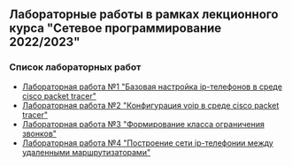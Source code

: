 ## Лабораторные работы в рамках лекционного курса "Сетевое программирование 2022/2023"
### Список лабораторных работ
- [Лабораторная работа №1 "Базовая настройка ip-телефонов в среде cisco packet tracer"](labs2022_2023/lab1/lab1.md)
- [Лабораторная работа №2 "Конфигурация voip в среде cisco packet tracer"](labs2022_2023/lab2/lab2.md)
- [Лабораторная работа №3 "Формирование класса ограничения звонков"](labs2022_2023/lab3/lab3.md)
- [Лабораторная работа №4 "Построение сети ip-телефонии между удаленными маршрутизаторами"](labs2022_2023/lab4/lab4.md)